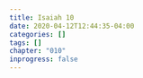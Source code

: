 ```yaml
---
title: Isaiah 10
date: 2020-04-12T12:44:35-04:00
categories: []
tags: []
chapter: "010"
inprogress: false
---
```


